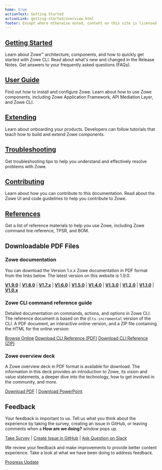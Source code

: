 ```yaml
---
home: true
actionText: Getting Started
actionLink: getting-started/overview.html
footer: Except where otherwise noted, content on this site is licensed under a Creative Commons Attribution 4.0 International license.
---
```


<div class="features">
  <div class="feature">
    <h2><a href="./getting-started/overview.html">Getting Started</a></h2>
    <p>Learn about Zowe&trade; architecture, components, and how to quickly get started with Zowe CLI. Read about what's new and changed in the Release Notes. Get answers to your frequently asked questions (FAQs).</p>
  </div>
  <div class="feature">
    <h2><a href="./user-guide/installandconfig.html">User Guide</a></h2>
    <p>Find out how to install and configure Zowe. Learn about how to use Zowe components, including Zowe Application Framework, API Mediation Layer, and Zowe CLI.</p>
  </div>
  <div class="feature">
    <h2><a href="./extend/extend-apiml/api-mediation-onboard-overview.html">Extending</a></h2>
    <p>Learn about onboarding your products. Developers can follow tutorials that teach how to build and extend Zowe components.</p>
  </div>
  <div class="feature">
    <h2><a href="./troubleshoot/troubleshooting.html">Troubleshooting</a></h2>
    <p>Get troubleshooting tips to help you understand and effectively resolve problems with Zowe.</p>
  </div>
  <div class="feature">
    <h2><a href="./contribute/contributing.html">Contributing</a></h2>
    <p>Learn about how you can contribute to this documentation. Read about the Zowe UI and code guidelines to help you contribute to Zowe.</p>
  </div>
  <div class="feature">
    <h2><a href="./appendix/tpsr.html">References</a></h2>
    <p>Get a list of reference materials to help you use Zowe, including Zowe command line reference, TPSR, and BOM.</p>
  </div>
</div>

## Downloadable PDF Files

### Zowe documentation

You can download the Version 1.x.x Zowe documentation in PDF format from the links below. The latest version on this website is 1.9.0.

**[V1.9.0](https://docs.zowe.org/stable/Zowe_Documentation.pdf)** |
**[V1.8.0](./Zowe_Documentation_1.8.0.pdf)** |
**[V1.7.x](https://docs.zowe.org/v1-7-x/Zowe_Documentation.pdf)** |
**[V1.6.0](https://docs.zowe.org/v1-6-x/Zowe_Documentation.pdf)** |
**[V1.5.0](https://docs.zowe.org/v1-5-x/Zowe_Documentation.pdf)** |
**[V1.4.0](https://docs.zowe.org/v1-4-x/Zowe_Documentation.pdf)** |
**[V1.3.0](https://docs.zowe.org/v1-3-x/Zowe_Documentation.pdf)** |
**[V1.2.0](https://docs.zowe.org/v1-2-x/Zowe_Documentation.pdf)** |
**[V1.1.0](https://docs.zowe.org/v1-1-x/Zowe_Documentation.pdf)** |
**[V1.0.x](https://docs.zowe.org/v1-0-x/Zowe_Documentation.pdf)**

### Zowe CLI command reference guide

Detailed documentation on commands, actions, and options in Zowe CLI. The reference document is based on the `@lts-incremental` version of the CLI.  A PDF document, an interactive online version, and a ZIP file containing the HTML for the online version:

<p class="action">
<a href="./web_help/index.html" target="_blank" class="nav-link action-button"> <span>Browse Online</span></a>
<a href="./CLIReference_Zowe.pdf" class="nav-link action-button"> <span>Download CLI Reference (PDF)</span></a>
<a href="./zowe_web_help.zip" class="nav-link action-button"> <span>Download CLI Reference (ZIP)</span></a>
</p>

### Zowe overview deck

A Zowe overview deck in PDF format is available for download. The information in this deck provides an introduction to Zowe, its vision and value statements, a deeper dive into the technology, how to get involved in the community, and more.

[Download PDF](./Zowe_Overview.pdf)  |  [Download PowerPoint](https://ibm.box.com/s/1l34h38at1fgvmy1ghtu09owdhewx1sm)

## Feedback

Your feedback is important to us. Tell us what you think about the experience by taking the survey, creating an issue in GitHub, or leaving comments when a **How are we doing?** window pops up.

[Take Survey](https://forms.gle/Ztu9AjgV6HRr1kEs9)  |  [Create Issue in GitHub](https://github.com/zowe/docs-site/issues) | [Ask Question on Slack](https://slack.openmainframeproject.org/)

We review your feedback and make improvements to provide better content experience. Take a look at what we have been doing to address feedback.

[Progress Update](https://github.com/zowe/docs-site/wiki/User-feedback-and-content-update)
